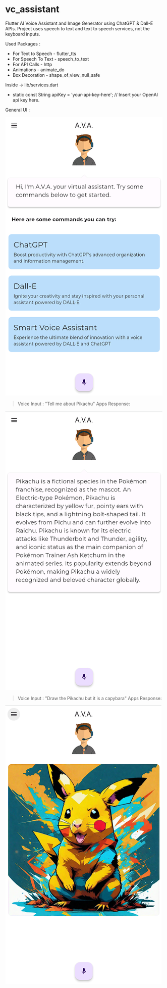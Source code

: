 # vc_assistant

Flutter AI Voice Assistant and Image Generator using ChatGPT & Dall-E APIs. 
Project uses speech to text and text to speech services, not the keyboard inputs.

Used Packages : 
- For Text to Speech - flutter_tts
- For Speech To Text - speech_to_text
- For API Calls - http
- Animations - animate_do
- Box Decoration - shape_of_view_null_safe 

Inside -> lib/services.dart
- static const String apiKey = 'your-api-key-here'; // Insert your OpenAI api key here. 

General UI :

![](https://github.com/tugberk963/vc_assistant/blob/tugberk963/ava.png)

> Voice Input : "Tell me about Pikachu"
Apps Response:

![](https://github.com/tugberk963/vc_assistant/blob/tugberk963/ava1.png)

> Voice Input : "Draw the Pikachu but it is a capybara"
Apps Response:

![](https://github.com/tugberk963/vc_assistant/blob/tugberk963/ava2.png)
